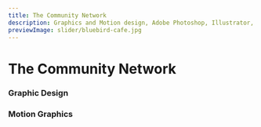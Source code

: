 ```yaml
---
title: The Community Network
description: Graphics and Motion design, Adobe Photoshop, Illustrator, Affer Effects
previewImage: slider/bluebird-cafe.jpg
---
```


# The Community Network

### Graphic Design

### Motion Graphics





